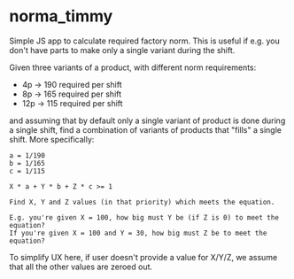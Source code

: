 # norma_timmy

Simple JS app to calculate required factory norm.
This is useful if e.g. you don't have parts to make only a single variant during the shift.

Given three variants of a product, with different norm requirements:

- 4p -> 190 required per shift
- 8p -> 165 required per shift
- 12p -> 115 required per shift

and assuming that by default only a single variant of product is done during a single shift,
find a combination of variants of products that "fills" a single shift.
More specifically:

```
a = 1/190
b = 1/165
c = 1/115

X * a + Y * b + Z * c >= 1

Find X, Y and Z values (in that priority) which meets the equation.

E.g. you're given X = 100, how big must Y be (if Z is 0) to meet the equation?
If you're given X = 100 and Y = 30, how big must Z be to meet the equation?
```

To simplify UX here, if user doesn't provide a value for X/Y/Z, we assume that all the other values are zeroed out.
